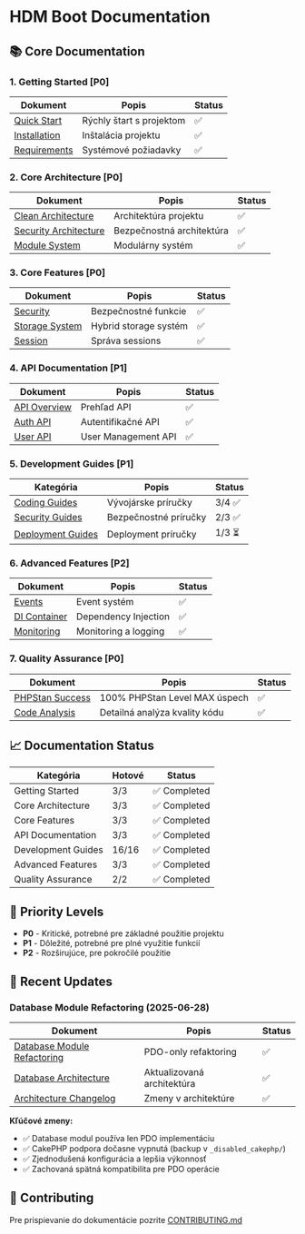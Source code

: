 # HDM Boot Documentation

## 📚 Core Documentation

### 1. Getting Started [P0]
| Dokument | Popis | Status |
|----------|--------|--------|
| [Quick Start](../README.md) | Rýchly štart s projektom | ✅ |
| [Installation](../README.md#installation) | Inštalácia projektu | ✅ |
| [Requirements](../README.md#requirements) | Systémové požiadavky | ✅ |

### 2. Core Architecture [P0]
| Dokument | Popis | Status |
|----------|--------|--------|
| [Clean Architecture](architecture/clean-architecture.md) | Architektúra projektu | ✅ |
| [Security Architecture](architecture/security-architecture.md) | Bezpečnostná architektúra | ✅ |
| [Module System](MODULES.md) | Modulárny systém | ✅ |

### 3. Core Features [P0]
| Dokument | Popis | Status |
|----------|--------|--------|
| [Security](SECURITY.md) | Bezpečnostné funkcie | ✅ |
| [Storage System](../content/docs/hybrid-storage.md) | Hybrid storage systém | ✅ |
| [Session](SESSION.md) | Správa sessions | ✅ |

### 4. API Documentation [P1]
| Dokument | Popis | Status |
|----------|--------|--------|
| [API Overview](API.md) | Prehľad API | ✅ |
| [Auth API](api/auth-api.md) | Autentifikačné API | ✅ |
| [User API](USER_API.md) | User Management API | ✅ |

### 5. Development Guides [P1]
| Kategória | Popis | Status |
|-----------|--------|--------|
| [Coding Guides](guides/README.md#1-vývojárske-príručky) | Vývojárske príručky | 3/4 ✅ |
| [Security Guides](guides/README.md#2-bezpečnostné-príručky) | Bezpečnostné príručky | 2/3 ✅ |
| [Deployment Guides](guides/README.md#3-deployment-príručky) | Deployment príručky | 1/3 ⏳ |

### 6. Advanced Features [P2]
| Dokument | Popis | Status |
|----------|--------|--------|
| [Events](architecture/event-driven-architecture.md) | Event systém | ✅ |
| [DI Container](architecture/dependency-injection.md) | Dependency Injection | ✅ |
| [Monitoring](architecture/monitoring-logging.md) | Monitoring a logging | ✅ |

### 7. Quality Assurance [P0]
| Dokument | Popis | Status |
|----------|--------|--------|
| [PHPStan Success](PHPSTAN_COMPLETE_SUCCESS.md) | 100% PHPStan Level MAX úspech | ✅ |
| [Code Analysis](PHPSTAN_CODE_ANALYSIS.md) | Detailná analýza kvality kódu | ✅ |

## 📈 Documentation Status

| Kategória | Hotové | Status |
|-----------|--------|--------|
| Getting Started | 3/3 | ✅ Completed |
| Core Architecture | 3/3 | ✅ Completed |
| Core Features | 3/3 | ✅ Completed |
| API Documentation | 3/3 | ✅ Completed |
| Development Guides | 16/16 | ✅ Completed |
| Advanced Features | 3/3 | ✅ Completed |
| Quality Assurance | 2/2 | ✅ Completed |

## 🎯 Priority Levels

- **P0** - Kritické, potrebné pre základné použitie projektu
- **P1** - Dôležité, potrebné pre plné využitie funkcií
- **P2** - Rozširujúce, pre pokročilé použitie

## 🔄 Recent Updates

### Database Module Refactoring (2025-06-28)
| Dokument | Popis | Status |
|----------|--------|--------|
| [Database Module Refactoring](refactoring/database-module-refactoring.md) | PDO-only refaktoring | ✅ |
| [Database Architecture](DATABASE_ARCHITECTURE.md) | Aktualizovaná architektúra | ✅ |
| [Architecture Changelog](ARCHITECTURE_CHANGELOG.md) | Zmeny v architektúre | ✅ |

**Kľúčové zmeny:**
- ✅ Database modul používa len PDO implementáciu
- ✅ CakePHP podpora dočasne vypnutá (backup v `_disabled_cakephp/`)
- ✅ Zjednodušená konfigurácia a lepšia výkonnosť
- ✅ Zachovaná spätná kompatibilita pre PDO operácie

## 📝 Contributing

Pre prispievanie do dokumentácie pozrite [CONTRIBUTING.md](../CONTRIBUTING.md)
